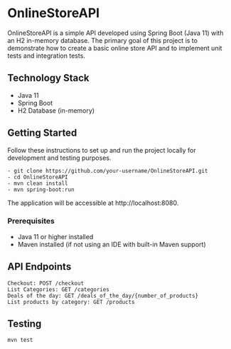 
# OnlineStoreAPI

OnlineStoreAPI is a simple API developed using Spring Boot (Java 11) with an H2 in-memory database. The primary goal of this project is to demonstrate how to create a basic online store API and to implement unit tests and integration tests.

## Technology Stack

- Java 11
- Spring Boot
- H2 Database (in-memory)

## Getting Started

Follow these instructions to set up and run the project locally for development and testing purposes.

 ```
- git clone https://github.com/your-username/OnlineStoreAPI.git
- cd OnlineStoreAPI
- mvn clean install
- mvn spring-boot:run
 ```
 The application will be accessible at http://localhost:8080.

### Prerequisites
- Java 11 or higher installed
- Maven installed (if not using an IDE with built-in Maven support)

## API Endpoints
 
 ```
Checkout: POST /checkout
List Categories: GET /categories
Deals of the day: GET /deals_of_the_day/{number_of_products}
List products by category: GET /products
 ```
## Testing

 ```
mvn test
 ```
